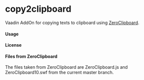 copy2clipboard
==============

Vaadin AddOn for copying texts to clipboard using [ZeroClipboard](https://github.com/jonrohan/ZeroClipboard). 


#### Usage


#### License


#### Files from ZeroClipboard

The files taken from ZeroClipboard are ZeroClipboard.js and ZeroClipboard10.swf from the current master branch.
